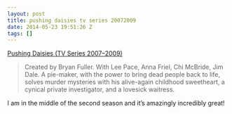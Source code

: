 ```yaml
---
layout: post
title: pushing daisies tv series 20072009
date: 2014-05-23 19:51:26 Z
tags: []
---
```

[Pushing Daisies (TV Series 2007–2009)](http://www.imdb.com/title/tt0925266/)

> Created by Bryan Fuller. With Lee Pace, Anna Friel, Chi McBride, Jim Dale. A pie-maker, with the power to bring dead people back to life, solves murder mysteries with his alive-again childhood sweetheart, a cynical private investigator, and a lovesick waitress.

I am in the middle of the second season and it’s amazingly incredibly great!
